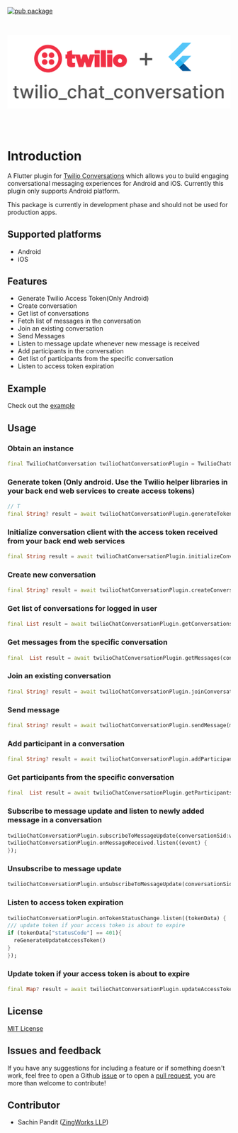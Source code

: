 [![pub package](https://img.shields.io/pub/v/twilio_chat_conversation.svg)](https://pub.dartlang.org/packages/twilio_chat_conversation)

<br>
<p align="center">
<img alt="twilio_chat_conversation" src="https://github.com/Zingworks-Sachin/twilio_chat_conversation/blob/main/assets/images/twilio%2Bflutter.png?raw=true" />
</p>
<br><br>

# Introduction

A Flutter plugin for [Twilio Conversations](https://www.twilio.com/docs/conversations) which allows you to build engaging conversational messaging experiences for Android and iOS.
Currently this plugin only supports Android platform.

This package is currently in development phase and should not be used for production apps.

## Supported platforms
- Android
- iOS

## Features
- Generate Twilio Access Token(Only Android)
- Create conversation
- Get list of conversations
- Fetch list of messages in the conversation
- Join an existing conversation
- Send Messages
- Listen to message update whenever new message is received
- Add participants in the conversation
- Get list of participants from the specific conversation
- Listen to access token expiration

## Example
Check out the [example](https://github.com/Zingworks-Sachin/twilio_chat_conversation.git)

## Usage
### Obtain an instance
```dart
final TwilioChatConversation twilioChatConversationPlugin = TwilioChatConversation();
```

### Generate token (Only android. Use the Twilio helper libraries in your back end web services to create access tokens)
```dart
// T
final String? result = await twilioChatConversationPlugin.generateToken(accountSid:credentials['accountSid'],apiKey:credentials['apiKey'],apiSecret:credentials['apiSecret'],identity:credentials['identity'],serviceSid: credentials['serviceSid']);
```
### Initialize conversation client with the access token received from your back end web services
```dart
final String result = await twilioChatConversationPlugin.initializeConversationClient(accessToken: accessToken);
```

### Create new conversation
```dart
final String? result = await twilioChatConversationPlugin.createConversation(conversationName:conversationName, identity: identity);
```

### Get list of conversations for logged in user
```dart
final List result = await twilioChatConversationPlugin.getConversations() ?? [];
```

### Get messages from the specific conversation
```dart
final  List result = await twilioChatConversationPlugin.getMessages(conversationId: conversationId) ?? [];
```

### Join an existing conversation
```dart
final String? result = await twilioChatConversationPlugin.joinConversation(conversationId:conversationId);
```

### Send message
```dart
final String? result = await twilioChatConversationPlugin.sendMessage(message:enteredMessage,conversationId:conversationId);
```

### Add participant in a conversation
```dart
final String? result = await twilioChatConversationPlugin.addParticipant(participantName:participantName,conversationId:conversationId);
```

### Get participants from the specific conversation
```dart
final  List result = await twilioChatConversationPlugin.getParticipants(conversationId: conversationId) ?? [];
```

### Subscribe to message update and listen to newly added message in a conversation
```dart
twilioChatConversationPlugin.subscribeToMessageUpdate(conversationSid:widget.conversationSid);
twilioChatConversationPlugin.onMessageReceived.listen((event) {
});
```
### Unsubscribe to message update
```dart
twilioChatConversationPlugin.unSubscribeToMessageUpdate(conversationSid: widget.conversationSid);
```

### Listen to access token expiration
```dart
twilioChatConversationPlugin.onTokenStatusChange.listen((tokenData) {
/// update token if your access token is about to expire
if (tokenData["statusCode"] == 401){
  reGenerateUpdateAccessToken()
}
});
```
### Update token if your access token is about to expire
```dart
final Map? result = await twilioChatConversationPlugin.updateAccessToken(accessToken:accessToken);
```

## License
[MIT License](https://github.com/Zingworks-Sachin/twilio_chat_conversation/blob/main/LICENSE)

## Issues and feedback
If you have any suggestions for including a feature or if something doesn't work, feel free to open a Github [issue](https://github.com/Zingworks-Sachin/twilio_chat_conversation/issues) or to open a [pull request](https://github.com/Zingworks-Sachin/twilio_chat_conversation/pulls), you are more than welcome to contribute!

## Contributor
- Sachin Pandit ([ZingWorks LLP](https://zingworks.in/))
